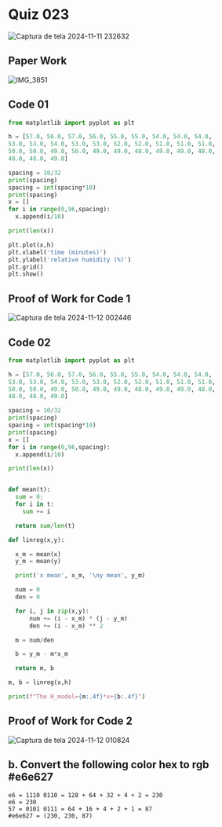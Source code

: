# Quiz 023

![Captura de tela 2024-11-11 232632](https://github.com/user-attachments/assets/5c571c1c-41b2-4cf2-af11-2c7e4f010269)


## Paper Work

![IMG_3851](https://github.com/user-attachments/assets/891d7fac-bb86-472c-8475-408508353658)

## Code 01

```py
from matplotlib import pyplot as plt

h = [57.0, 56.0, 57.0, 56.0, 55.0, 55.0, 54.0, 54.0, 54.0,
53.0, 53.0, 54.0, 53.0, 53.0, 52.0, 52.0, 51.0, 51.0, 51.0,
50.0, 50.0, 49.0, 50.0, 49.0, 49.0, 48.0, 49.0, 49.0, 48.0,
48.0, 48.0, 49.0]

spacing = 10/32
print(spacing)
spacing = int(spacing*10)
print(spacing)
x = []
for i in range(0,96,spacing):
  x.append(i/10)

print(len(x))

plt.plot(x,h)
plt.xlabel('time (minutes)')
plt.ylabel('relative humidity (%)')
plt.grid()
plt.show()

```

## Proof of Work for Code 1

![Captura de tela 2024-11-12 002446](https://github.com/user-attachments/assets/a3372c9a-51ce-40d8-b1de-e20a66bdbde4)

## Code 02

```py
from matplotlib import pyplot as plt

h = [57.0, 56.0, 57.0, 56.0, 55.0, 55.0, 54.0, 54.0, 54.0,
53.0, 53.0, 54.0, 53.0, 53.0, 52.0, 52.0, 51.0, 51.0, 51.0,
50.0, 50.0, 49.0, 50.0, 49.0, 49.0, 48.0, 49.0, 49.0, 48.0,
48.0, 48.0, 49.0]

spacing = 10/32
print(spacing)
spacing = int(spacing*10)
print(spacing)
x = []
for i in range(0,96,spacing):
  x.append(i/10)

print(len(x))


def mean(t):
  sum = 0;
  for i in t:
    sum += i

  return sum/len(t)

def linreg(x,y):

  x_m = mean(x)
  y_m = mean(y)

  print('x mean', x_m, '\ny mean', y_m)

  num = 0
  den = 0

  for i, j in zip(x,y):
      num += (i - x_m) * (j - y_m)
      den += (i - x_m) ** 2

  m = num/den

  b = y_m - m*x_m

  return m, b

m, b = linreg(x,h)

print(f"The H_model={m:.4f}*x+{b:.4f}")
```
## Proof of Work for Code 2

![Captura de tela 2024-11-12 010824](https://github.com/user-attachments/assets/4d23b09e-7970-4415-8489-9a74a9311222)

## b. Convert the following color hex to rgb #e6e627

    e6 = 1110 0110 = 128 + 64 + 32 + 4 + 2 = 230
    e6 = 230
    57 = 0101 0111 = 64 + 16 + 4 + 2 + 1 = 87
    #e6e627 = (230, 230, 87)
